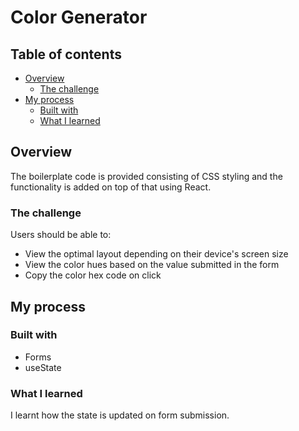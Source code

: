 # Color Generator


## Table of contents

- [Overview](#overview)
  - [The challenge](#the-challenge)
- [My process](#my-process)
  - [Built with](#built-with)
  - [What I learned](#what-i-learned)


## Overview

The boilerplate code is provided consisting of CSS styling and the functionality is added on top of that using React.

### The challenge

Users should be able to:

- View the optimal layout depending on their device's screen size
- View the color hues based on the value submitted in the form
- Copy the color hex code on click


## My process

### Built with

- Forms
- useState

### What I learned

I learnt how the state is updated on form submission. 